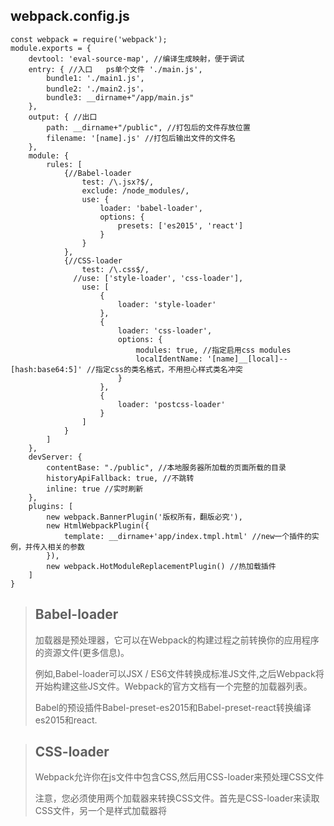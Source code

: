 ## webpack.config.js  


~~~
const webpack = require('webpack');
module.exports = {	
	devtool: 'eval-source-map', //编译生成映射，便于调试
    entry: { //入口   ps单个文件 './main.js',
        bundle1: './main1.js',
        bundle2: './main2.js'，
        bundle3: __dirname+"/app/main.js" 
    },
    output: { //出口
    	path: __dirname+"/public", //打包后的文件存放位置
        filename: '[name].js' //打包后输出文件的文件名
    },
    module: {
        rules: [
            {//Babel-loader
                test: /\.jsx?$/, 
                exclude: /node_modules/,
                use: {
                    loader: 'babel-loader',
                    options: {
                        presets: ['es2015', 'react']
                    }
                }
            }, 
            {//CSS-loader
                test: /\.css$/,
              //use: ['style-loader', 'css-loader'],
                use: [
                    {
                    	loader: 'style-loader'
                    },
                    {
                    	loader: 'css-loader',
                        options: {
                            modules: true, //指定启用css modules
                            localIdentName: '[name]__[local]--[hash:base64:5]' //指定css的类名格式，不用担心样式类名冲突
                        }
                    }, 
                    {
                        loader: 'postcss-loader'
                    }
                ]
            }
        ]
    },
    devServer: {
        contentBase: "./public", //本地服务器所加载的页面所载的目录
        historyApiFallback: true, //不跳转
        inline: true //实时刷新
    },
    plugins: [
        new webpack.BannerPlugin('版权所有，翻版必究'),
        new HtmlWebpackPlugin({
            template: __dirname+'app/index.tmpl.html' //new一个插件的实例，并传入相关的参数
        }),
        new webpack.HotModuleReplacementPlugin() //热加载插件
    ]
}
~~~

> ## Babel-loader
>
> 加载器是预处理器，它可以在Webpack的构建过程之前转换你的应用程序的资源文件(更多信息)。
>
> 例如,Babel-loader可以JSX / ES6文件转换成标准JS文件,之后Webpack将开始构建这些JS文件。Webpack的官方文档有一个完整的加载器列表。
>
> Babel的预设插件Babel-preset-es2015和Babel-preset-react转换编译es2015和react.

> ## CSS-loader
>
> Webpack允许你在js文件中包含CSS,然后用CSS-loader来预处理CSS文件
>
> 注意，您必须使用两个加载器来转换CSS文件。首先是CSS-loader来读取CSS文件，另一个是样式加载器将<style>标签插入HTML中。 

>**注**：“__dirname”是node.js中的一个全局变量，它指向当前执行脚本所在的目录。 

>## 生成Source Maps (使调试更容易)
>
>开发总是离不开调试，方便的调试能极大的提高开发效率，不过有时候通过打包后的文件，你是不容易找到出错了的地方，对应的你写的代码的位置的，`Source Maps`就是来帮我们解决这个问题的。
>
>通过简单的配置，`webpack`就可以在打包时为我们生成的`source maps`，这为我们提供了一种对应编译文件和源文件的方法，使得编译后的代码可读性更高，也更容易调试。
>
>在`webpack`的配置文件中配置`source maps`，需要配置`devtool`，它有以下四种不同的配置选项，各具优缺点，描述如下：
>
> 
>
>| devtool选项                    | 配置结果                                                     |
>| ------------------------------ | ------------------------------------------------------------ |
>| `source-map`                   | 在一个单独的文件中产生一个完整且功能完全的文件。这个文件具有最好的`source map`，但是它会减慢打包速度； |
>| `cheap-module-source-map`      | 在一个单独的文件中生成一个不带列映射的`map`，不带列映射提高了打包速度，但是也使得浏览器开发者工具只能对应到具体的行，不能对应到具体的列（符号），会对调试造成不便； |
>| `eval-source-map`              | 使用`eval`打包源文件模块，在同一个文件中生成干净的完整的`source map`。这个选项可以在不影响构建速度的前提下生成完整的`sourcemap`，但是对打包后输出的JS文件的执行具有性能和安全的隐患。在开发阶段这是一个非常好的选项，在生产阶段则一定不要启用这个选项； |
>| `cheap-module-eval-source-map` | 这是在打包文件时最快的生成`source map`的方法，生成的`Source Map` 会和打包后的`JavaScript`文件同行显示，没有列映射，和`eval-source-map`选项具有相似的缺点； |
>
>正如上表所述，上述选项由上到下打包速度越来越快，不过同时也具有越来越多的负面作用，较快的打包速度的后果就是对打包后的文件的的执行有一定影响。
>
>对小到中型的项目中，`eval-source-map`是一个很好的选项，再次强调你只应该开发阶段使用它，我们继续对上文新建的`webpack.config.js`

>## 使用webpack构建本地服务器
>
>想不想让你的浏览器监听你的代码的修改，并自动刷新显示修改后的结果，其实`Webpack`提供一个可选的本地开发服务器，这个本地服务器基于node.js构建，可以实现你想要的这些功能，不过它是一个单独的组件，在webpack中进行配置之前需要单独安装它作为项目依赖
>
>```
>npm install --save-dev webpack-dev-server
>```
>
>devserver作为webpack配置选项中的一项，以下是它的一些配置选项，更多配置可参考[这里](https://link.jianshu.com?t=https://webpack.js.org/configuration/dev-server/)
>
>| devserver的配置选项 | 功能描述                                                     |
>| ------------------- | ------------------------------------------------------------ |
>| contentBase         | 默认webpack-dev-server会为根文件夹提供本地服务器，如果想为另外一个目录下的文件提供本地服务器，应该在这里设置其所在目录（本例设置到“public"目录） |
>| port                | 设置默认监听端口，如果省略，默认为”8080“                     |
>| inline              | 设置为`true`，当源文件改变时会自动刷新页面                   |
>| historyApiFallback  | 在开发单页应用时非常有用，它依赖于HTML5 history API，如果设置为`true`，所有的跳转将指向index.html |
>
>把这些命令加到webpack的配置文件中，现在的配置文件`webpack.config.js`

> ## CSS
>
> webpack提供两个工具处理样式表，`css-loader` 和 `style-loader`，二者处理的任务不同，`css-loader`使你能够使用类似`@import` 和 `url(...)`的方法实现 `require()`的功能,`style-loader`将所有的计算后的样式加入页面中，二者组合在一起使你能够把样式表嵌入webpack打包后的JS文件中。

> ## CSS预处理器
>
> `Sass` 和 `Less` 之类的预处理器是对原生CSS的拓展，它们允许你使用类似于`variables`, `nesting`, `mixins`, `inheritance`等不存在于CSS中的特性来写CSS，CSS预处理器可以这些特殊类型的语句转化为浏览器可识别的CSS语句，
>
> 你现在可能都已经熟悉了，在webpack里使用相关loaders进行配置就可以使用了，以下是常用的CSS 处理`loaders`:
>
> - `Less Loader`
> - `Sass Loader`
> - `Stylus Loader`
>
> 不过其实也存在一个CSS的处理平台`-PostCSS`，它可以帮助你的CSS实现更多的功能，在其[官方文档](https://link.jianshu.com?t=https://github.com/postcss/postcss)可了解更多相关知识。
>
> 举例来说如何使用PostCSS，我们使用PostCSS来为CSS代码自动添加适应不同浏览器的CSS前缀。
>
> 首先安装`postcss-loader` 和 `autoprefixer`（自动添加前缀的插件）
>
> ```
> npm install --save-dev postcss-loader autoprefixer
> ```
>
> 接下来，在webpack配置文件中添加`postcss-loader`，在根目录新建`postcss.config.js`,并添加如下代码之后，重新使用`npm start`打包时，你写的css会自动根据Can i use里的数据添加不同前缀了。
>
> ```
> // postcss.config.js
> module.exports = {
>     plugins: [
>         require('autoprefixer')
>     ]
> }
> ```

